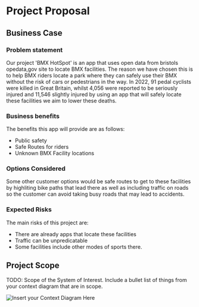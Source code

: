 # Project Proposal

## Business Case

### Problem statement
Our project 'BMX HotSpot' is an app that uses open data from bristols opedata,gov site to locate BMX facilities. The reason we have chosen this is to help BMX riders locate a park where they can safely use their BMX without the risk of cars or pedestrians in the way. In 2022, 91 pedal cyclists were killed in Great Britain, whilst 4,056 were reported to be seriously injured and 11,546 slightly injured by using an app that will safely locate these facilities we aim to lower these deaths.

### Business benefits
The benefits this app will provide are as follows:
- Public safety
- Safe Routes for riders
- Unknown BMX Facility locations

### Options Considered
Some other customer options would be safe routes to get to these facilities by highliting bike paths that lead there as well as including traffic on roads so the customer can avoid taking busy roads that may lead to accidents. 

### Expected Risks
The main risks of this project are:
- There are already apps that locate these facilities
- Traffic can be unpredicatable
- Some facilities include other modes of sports there.


## Project Scope
TODO: Scope of the System of Interest. Include a bullet list of things from your context diagram that are in scope.

![Insert your Context Diagram Here](![IMG_5903](https://github.com/Lobst3rr/DLH-AA/assets/148768725/08878510-30aa-4cc2-9450-37f88b1b0b9e)
)
